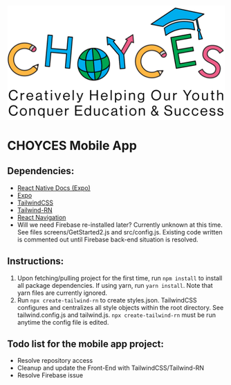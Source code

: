 ![CHOYCES Logo](https://github.com/Choyces456/ChoycesMobile/blob/Development/assets/images/choyceslogo.png)


# CHOYCES Mobile App


## Dependencies:

- [React Native Docs (Expo)](https://reactnative.dev/)
- [Expo](https://docs.expo.io/)
- [TailwindCSS](https://tailwindcss.com/)
- [Tailwind-RN](https://github.com/vadimdemedes/tailwind-rn#readme)
- [React Navigation](https://reactnavigation.org)
- Will we need Firebase re-installed later? Currently unknown at this time. See files screens/GetStarted2.js and src/config.js. Existing code written is commented out until Firebase back-end situation is resolved.


## Instructions:

1. Upon fetching/pulling project for the first time, run `npm install` to install all package dependencies. If using yarn, run `yarn install`. Note that yarn files are currently ignored.
2. Run `npx create-tailwind-rn` to create styles.json. TailwindCSS configures and centralizes all style objects within the root directory. See tailwind.config.js and tailwind.js. `npx create-tailwind-rn` must be run anytime the config file is edited.


## Todo list for the mobile app project:

- Resolve repository access
- Cleanup and update the Front-End with TailwindCSS/Tailwind-RN
- Resolve Firebase issue